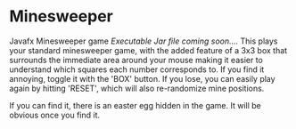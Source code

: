 # Minesweeper
Javafx Minesweeper game
*Executable Jar file coming soon....*
This plays your standard minesweeper game, with the added feature of a 3x3 box that surrounds the immediate area around your mouse making it easier to understand which squares each number corresponds to. If you find it annoying, toggle it with the 'BOX' button. If you lose, you can easily play again by hitting 'RESET', which will also re-randomize mine positions. 

If you can find it, there is an easter egg hidden in the game. It will be obvious once you find it.
